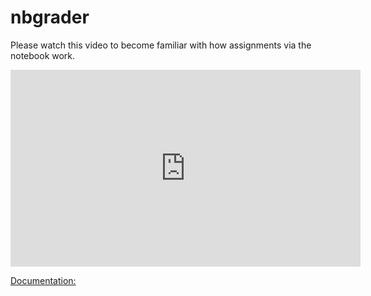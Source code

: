 # nbgrader

Please watch this video to become familiar with how assignments via the notebook work.

<iframe width="560" height="315" src="https://www.youtube.com/embed/5WUm0QuJdFw" frameborder="0" allow="accelerometer; autoplay; encrypted-media; gyroscope; picture-in-picture" allowfullscreen></iframe>

[Documentation:](https://nbgrader.readthedocs.io/en/stable/)